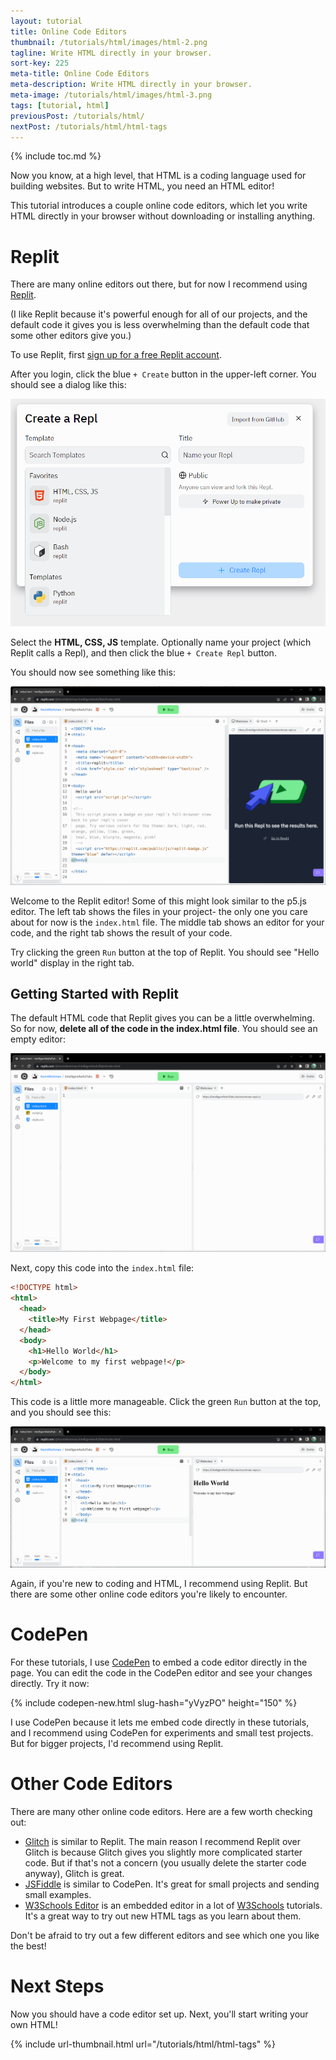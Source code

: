 ```yaml
---
layout: tutorial
title: Online Code Editors
thumbnail: /tutorials/html/images/html-2.png
tagline: Write HTML directly in your browser.
sort-key: 225
meta-title: Online Code Editors
meta-description: Write HTML directly in your browser.
meta-image: /tutorials/html/images/html-3.png
tags: [tutorial, html]
previousPost: /tutorials/html/
nextPost: /tutorials/html/html-tags
---
```


{% include toc.md %}

Now you know, at a high level, that HTML is a coding language used for building websites. But to write HTML, you need an HTML editor!

This tutorial introduces a couple online code editors, which let you write HTML directly in your browser without downloading or installing anything.

# Replit

There are many online editors out there, but for now I recommend using [Replit](https://replit.com/).

(I like Replit because it's powerful enough for all of our projects, and the default code it gives you is less overwhelming than the default code that some other editors give you.)

To use Replit, first [sign up for a free Replit account](https://replit.com/signup).

After you login, click the blue `+ Create` button in the upper-left corner. You should see a dialog like this:

![Replit project create dialog](/tutorials/html/images/from-p5js-to-html-1.png)

Select the **HTML, CSS, JS** template. Optionally name your project (which Replit calls a Repl), and then click the blue `+ Create Repl` button.

You should now see something like this:

![Replit editor](/tutorials/html/images/from-p5js-to-html-2.png)

Welcome to the Replit editor! Some of this might look similar to the p5.js editor. The left tab shows the files in your project- the only one you care about for now is the `index.html` file. The middle tab shows an editor for your code, and the right tab shows the result of your code.

Try clicking the green `Run` button at the top of Replit. You should see "Hello world" display in the right tab.

## Getting Started with Replit

The default HTML code that Replit gives you can be a little overwhelming. So for now, **delete all of the code in the index.html file**. You should see an empty editor:

![empty Replit editor](/tutorials/html/images/from-p5js-to-html-3.png)

Next, copy this code into the `index.html` file:

```html
<!DOCTYPE html>
<html>
  <head>
    <title>My First Webpage</title>
  </head>
  <body>
    <h1>Hello World</h1>
    <p>Welcome to my first webpage!</p>
  </body>
</html>
```

This code is a little more manageable. Click the green `Run` button at the top, and you should see this:

![hello world webpage](/tutorials/html/images/from-p5js-to-html-4.png)

Again, if you're new to coding and HTML, I recommend using Replit. But there are some other online code editors you're likely to encounter.

# CodePen

For these tutorials, I use [CodePen](/about/codepen) to embed a code editor directly in the page. You can edit the code in the CodePen editor and see your changes directly. Try it now:

{% include codepen-new.html slug-hash="yVyzPO" height="150" %}

I use CodePen because it lets me embed code directly in these tutorials, and I recommend using CodePen for experiments and small test projects. But for bigger projects, I'd recommend using Replit.

# Other Code Editors

There are many other online code editors. Here are a few worth checking out:

- [Glitch](https://glitch.com/) is similar to Replit. The main reason I recommend Replit over Glitch is because Glitch gives you slightly more complicated starter code. But if that's not a concern (you usually delete the starter code anyway), Glitch is great.
- [JSFiddle](https://jsfiddle.net/) is similar to CodePen. It's great for small projects and sending small examples.
- [W3Schools Editor](https://www.w3schools.com/tryit/) is an embedded editor in a lot of [W3Schools](https://www.w3schools.com/html/default.asp) tutorials. It's a great way to try out new HTML tags as you learn about them.

Don't be afraid to try out a few different editors and see which one you like the best!

# Next Steps

Now you should have a code editor set up. Next, you'll start writing your own HTML!

{% include url-thumbnail.html url="/tutorials/html/html-tags" %}
